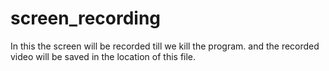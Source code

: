 # screen_recording
In this the screen will be recorded till we kill the program. and the recorded video will be saved in the location of this file.

